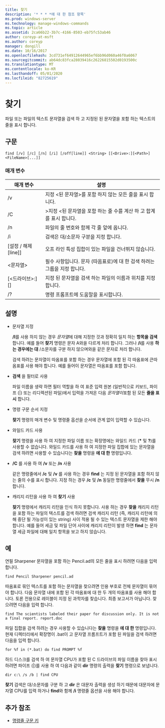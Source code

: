 ```yaml
---
title: 찾기
description: '* * * *에 대 한 참조 항목'
ms.prod: windows-server
ms.technology: manage-windows-commands
ms.topic: article
ms.assetid: 2ca66b22-3b7c-4166-8503-eb75fc53ab46
author: coreyp-at-msft
ms.author: coreyp
manager: dongill
ms.date: 10/16/2017
ms.openlocfilehash: 3cd731ef64912644965ef6bb96d060a46f0a6067
ms.sourcegitcommit: ab64dc83fca28039416c26226815502d0193500c
ms.translationtype: MT
ms.contentlocale: ko-KR
ms.lasthandoff: 05/01/2020
ms.locfileid: "82725619"
---
```

# <a name="find"></a>찾기



파일 또는 파일의 텍스트 문자열을 검색 하 고 지정된 된 문자열을 포함 하는 텍스트의 줄을 표시 합니다.



## <a name="syntax"></a>구문

```
find [/v] [/c] [/n] [/i] [/off[line]] <String> [[<Drive>:][<Path>]<FileName>[...]]
```

### <a name="parameters"></a>매개 변수

|           매개 변수           |                                              설명                                               |
|-------------------------------|--------------------------------------------------------------------------------------------------------|
|              /v               |                    지정 \<된 문자열>를 포함 하지 않는 모든 줄을 표시 합니다.                     |
|              /C               |              >지정 \<된 문자열을 포함 하는 줄 수를 계산 하 고 합계를 표시 합니다.              |
|              /n               |                            파일의 줄 번호와 함께 각 줄 앞에 옵니다.                             |
|              /i               |                            검색은 대/소문자 구분을 지정 합니다.                            |
|         [설정 / 해제 [line]]          |                        오프 라인 특성 집합이 있는 파일을 건너뛰지 않습니다.                        |
|          \<문자열>          | 필수 사항입니다. 문자 (따옴표로)에 대 한 검색 하려는 그룹을 지정 합니다. |
| [\<드라이브>:] [<Path>]<FileName> |        지정 된 문자열을 검색 하는 파일의 이름과 위치를 지정 합니다.        |
|              /?               |                                  명령 프롬프트에 도움말을 표시합니다.                                  |

## <a name="remarks"></a>설명

-   문자열 지정

    **/I**를 사용 하지 않는 경우 *문자열*에 대해 지정한 것과 정확히 일치 하는 **항목을 검색** 합니다. 예를 들어 **찾기** 명령은 문자 A와을 다르게 처리 합니다. 그러나 **/i**를 사용 **하는 경우에는 대** /소문자를 구분 하지 않으며와을 같은 문자로 처리 합니다.

    검색 하려는 문자열이 따옴표를 포함 하는 경우 문자열에 포함 된 각 따옴표에 큰따옴표를 사용 해야 합니다. 예를 들어이 문자열은 따옴표를 포함 합니다.
-   **검색** 을 필터로 사용

    파일 이름을 생략 하면 필터 역할을 하 여 표준 입력 원본 (일반적으로 키보드, 파이프 (|) 또는 리디렉션된 파일)에서 입력을 가져온 다음 *문자열이*포함 된 모든 **줄을 표시** 합니다.
-   명령 구문 순서 지정

    **찾기** 명령의 매개 변수 및 명령줄 옵션을 순서에 관계 없이 입력할 수 있습니다.
-   와일드 카드 사용

    **찾기** 명령을 사용 하 여 지정한 파일 이름 또는 확장명에는 와일드 카드 (**&#42;** 및 **?**)를 사용할 수 없습니다. 와일드 카드를 사용 하 여 지정한 파일 집합에 있는 문자열을 검색 하려면 사용할 수 있습니다는 **찾을** 명령을 **에 대 한** 명령입니다.
-   **/C** 를 사용 하 여 **/v** 또는 **/n** 사용

    같은 명령줄에서 **/c** 및 **/v** 를 사용 하는 경우 **find** 는 지정 된 문자열을 포함 하지 않는 줄의 수를 표시 합니다. 지정 하는 경우 **/c** 및 **/n** 동일한 명령줄에서 **찾을** 무시 **/n**합니다.
-   캐리지 리턴을 사용 하 여 **찾기** 사용

    **찾기** 명령에서 캐리지 리턴을 인식 하지 못합니다. 사용 하는 경우 **찾을** 캐리지 리턴을 포함 하는 파일의 텍스트를 검색 하려면 검색 캐리지 리턴 (즉, 캐리지 리턴에 의해 중단 될 가능성이 있는 string) 사이 적용 될 수 있는 텍스트 문자열을 제한 해야 합니다. 예를 들어 세금 및 파일 단어 사이에 캐리지 리턴이 발생 하면 **find** 는 문자열 세금 파일에 대해 일치 항목을 보고 하지 않습니다.

## <a name="examples"></a>예

연필 Sharpener 문자열을 포함 하는 Pencil.ad의 모든 줄을 표시 하려면 다음을 입력 합니다.
```
find Pencil Sharpener pencil.ad
```
따옴표로 묶인 텍스트를 포함 하는 문자열을 찾으려면 인용 부호로 전체 문자열이 묶어야 합니다. 다음 문자열 내에 포함 된 각 따옴표에 대 한 두 개의 따옴표를 사용 해야 합니다. 토론 전용으로 레이블이 지정 된 과학자를 찾습니다. 최종 보고서가 아닙니다. 찾으려면 다음을 입력 합니다.
```
find The scientists labeled their paper for discussion only. It is not a final report. report.doc
```
파일 집합을 검색 하려는 경우 사용할 수 있습니다는 **찾을** 명령을 **에 대 한** 명령입니다. 현재 디렉터리에서 확장명이 .bat이 고 문자열 프롬프트가 포함 된 파일을 검색 하려면 다음을 입력 합니다.
```
for %f in (*.bat) do find PROMPT %f 
```
하드 디스크를 검색 하 여 문자열 CPU가 포함 된 C 드라이브의 파일 이름을 찾아 표시 하려면 파이프 (|)를 사용 하 여 다음과 같이 **dir** 명령의 출력을 **찾기** 명령으로 보냅니다.
```
dir c:\ /s /b | find CPU 
```
**찾기** 검색은 대/소문자를 구분 하 고 **dir** 은 대문자 출력을 생성 하기 때문에 대문자에 문자열 CPU를 입력 하거나 **find**와 함께 **/i** 명령줄 옵션을 사용 해야 합니다.

## <a name="additional-references"></a>추가 참조

- [명령줄 구문 키](command-line-syntax-key.md)